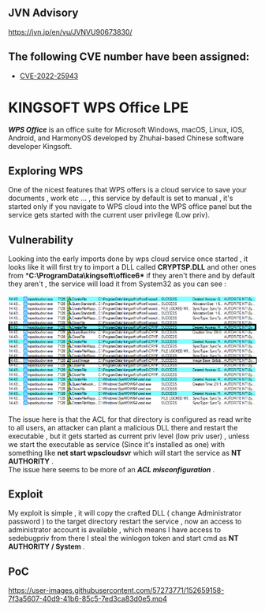 ## JVN Advisory 
https://jvn.jp/en/vu/JVNVU90673830/
## The following CVE number have been assigned:
  - <a href="https://cve.mitre.org/cgi-bin/cvename.cgi?name=CVE-2022-25943">CVE-2022-25943</a>
# KINGSOFT WPS Office LPE
***WPS Office*** is an office suite for Microsoft Windows, macOS, Linux, iOS, Android, and HarmonyOS developed by Zhuhai-based Chinese software developer Kingsoft.
## Exploring WPS 
One of the nicest features that WPS offers is a cloud service to save your documents , work etc ... , this service by default is set to manual , it's started only if you navigate to WPS cloud into the WPS office panel but the service gets started with the current user privilege (Low priv). 
## Vulnerability 
Looking into the early imports done by wps cloud service once started , it looks like it will first try to import a DLL called  **CRYPTSP.DLL** and other ones from ***C:\ProgramData\kingsoft\office6\*** if they aren't there and by default they aren't , the service will load it from System32 as you can see : <br/><br/>
<img src="/assets/process_monitor.PNG"/><br/><br/>
The issue here is that the ACL for that directory is configured as read write to all users, an attacker can plant a malicious DLL there and restart the executable , but it gets started as current priv level (low priv user) , unless we start the executable as service (Since it's installed as one) with something like **net start wpscloudsvr** which will start the service as **NT AUTHORITY** . <br/>
The issue here seems to be more of an ***ACL misconfiguration*** .
## Exploit
My exploit is simple , it will copy the crafted DLL (  change Administrator password ) to the target directory restart the service , now an access to administrator account is available , which means I have access to sedebugpriv from there I steal the winlogon token and start cmd as **NT AUTHORITY / System** . <br/>
## PoC 





https://user-images.githubusercontent.com/57273771/152659158-7f3a5607-40d9-41b6-85c5-7ed3ca83d0e5.mp4

